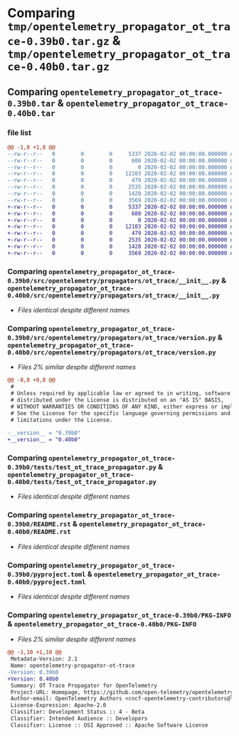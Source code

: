 # Comparing `tmp/opentelemetry_propagator_ot_trace-0.39b0.tar.gz` & `tmp/opentelemetry_propagator_ot_trace-0.40b0.tar.gz`

## Comparing `opentelemetry_propagator_ot_trace-0.39b0.tar` & `opentelemetry_propagator_ot_trace-0.40b0.tar`

### file list

```diff
@@ -1,8 +1,8 @@
--rw-r--r--   0        0        0     5337 2020-02-02 00:00:00.000000 opentelemetry_propagator_ot_trace-0.39b0/src/opentelemetry/propagators/ot_trace/__init__.py
--rw-r--r--   0        0        0      608 2020-02-02 00:00:00.000000 opentelemetry_propagator_ot_trace-0.39b0/src/opentelemetry/propagators/ot_trace/version.py
--rw-r--r--   0        0        0        0 2020-02-02 00:00:00.000000 opentelemetry_propagator_ot_trace-0.39b0/tests/__init__.py
--rw-r--r--   0        0        0    12103 2020-02-02 00:00:00.000000 opentelemetry_propagator_ot_trace-0.39b0/tests/test_ot_trace_propagator.py
--rw-r--r--   0        0        0      479 2020-02-02 00:00:00.000000 opentelemetry_propagator_ot_trace-0.39b0/.gitignore
--rw-r--r--   0        0        0     2535 2020-02-02 00:00:00.000000 opentelemetry_propagator_ot_trace-0.39b0/README.rst
--rw-r--r--   0        0        0     1428 2020-02-02 00:00:00.000000 opentelemetry_propagator_ot_trace-0.39b0/pyproject.toml
--rw-r--r--   0        0        0     3569 2020-02-02 00:00:00.000000 opentelemetry_propagator_ot_trace-0.39b0/PKG-INFO
+-rw-r--r--   0        0        0     5337 2020-02-02 00:00:00.000000 opentelemetry_propagator_ot_trace-0.40b0/src/opentelemetry/propagators/ot_trace/__init__.py
+-rw-r--r--   0        0        0      608 2020-02-02 00:00:00.000000 opentelemetry_propagator_ot_trace-0.40b0/src/opentelemetry/propagators/ot_trace/version.py
+-rw-r--r--   0        0        0        0 2020-02-02 00:00:00.000000 opentelemetry_propagator_ot_trace-0.40b0/tests/__init__.py
+-rw-r--r--   0        0        0    12103 2020-02-02 00:00:00.000000 opentelemetry_propagator_ot_trace-0.40b0/tests/test_ot_trace_propagator.py
+-rw-r--r--   0        0        0      479 2020-02-02 00:00:00.000000 opentelemetry_propagator_ot_trace-0.40b0/.gitignore
+-rw-r--r--   0        0        0     2535 2020-02-02 00:00:00.000000 opentelemetry_propagator_ot_trace-0.40b0/README.rst
+-rw-r--r--   0        0        0     1428 2020-02-02 00:00:00.000000 opentelemetry_propagator_ot_trace-0.40b0/pyproject.toml
+-rw-r--r--   0        0        0     3569 2020-02-02 00:00:00.000000 opentelemetry_propagator_ot_trace-0.40b0/PKG-INFO
```

### Comparing `opentelemetry_propagator_ot_trace-0.39b0/src/opentelemetry/propagators/ot_trace/__init__.py` & `opentelemetry_propagator_ot_trace-0.40b0/src/opentelemetry/propagators/ot_trace/__init__.py`

 * *Files identical despite different names*

### Comparing `opentelemetry_propagator_ot_trace-0.39b0/src/opentelemetry/propagators/ot_trace/version.py` & `opentelemetry_propagator_ot_trace-0.40b0/src/opentelemetry/propagators/ot_trace/version.py`

 * *Files 2% similar despite different names*

```diff
@@ -8,8 +8,8 @@
 #
 # Unless required by applicable law or agreed to in writing, software
 # distributed under the License is distributed on an "AS IS" BASIS,
 # WITHOUT WARRANTIES OR CONDITIONS OF ANY KIND, either express or implied.
 # See the License for the specific language governing permissions and
 # limitations under the License.
 
-__version__ = "0.39b0"
+__version__ = "0.40b0"
```

### Comparing `opentelemetry_propagator_ot_trace-0.39b0/tests/test_ot_trace_propagator.py` & `opentelemetry_propagator_ot_trace-0.40b0/tests/test_ot_trace_propagator.py`

 * *Files identical despite different names*

### Comparing `opentelemetry_propagator_ot_trace-0.39b0/README.rst` & `opentelemetry_propagator_ot_trace-0.40b0/README.rst`

 * *Files identical despite different names*

### Comparing `opentelemetry_propagator_ot_trace-0.39b0/pyproject.toml` & `opentelemetry_propagator_ot_trace-0.40b0/pyproject.toml`

 * *Files identical despite different names*

### Comparing `opentelemetry_propagator_ot_trace-0.39b0/PKG-INFO` & `opentelemetry_propagator_ot_trace-0.40b0/PKG-INFO`

 * *Files 2% similar despite different names*

```diff
@@ -1,10 +1,10 @@
 Metadata-Version: 2.1
 Name: opentelemetry-propagator-ot-trace
-Version: 0.39b0
+Version: 0.40b0
 Summary: OT Trace Propagator for OpenTelemetry
 Project-URL: Homepage, https://github.com/open-telemetry/opentelemetry-python-contrib/tree/main/propagator/opentelemetry-propagator-ot-trace
 Author-email: OpenTelemetry Authors <cncf-opentelemetry-contributors@lists.cncf.io>
 License-Expression: Apache-2.0
 Classifier: Development Status :: 4 - Beta
 Classifier: Intended Audience :: Developers
 Classifier: License :: OSI Approved :: Apache Software License
```

